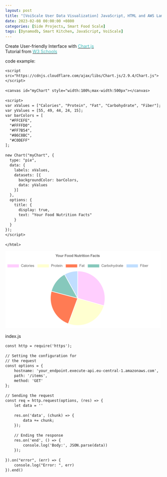 ```yaml
---
layout: post
title: "[VoiScale User Data Visualization] JavaScript, HTML and AWS Lambda code example"
date: 2023-02-08 00:00:00 +0800
categories: [Side Projects, Smart Food Scale]
tags: [Dynamodb, Smart Kitchen, JavaScript, VoiScale]
---
```


Create User-friendly Interface with [<span style="color:#3ababa">Chart.js</span>](https://www.chartjs.org/docs/latest/) <br/>
Tutorial from [<span style="color:#3ababa">W3 Schools</span>](https://www.w3schools.com/js/js_graphics_chartjs.asp)


code example:
```
<script
src="https://cdnjs.cloudflare.com/ajax/libs/Chart.js/2.9.4/Chart.js">
</script>

<canvas id="myChart" style="width:100%;max-width:500px"></canvas>

<script>
var xValues = ["Calories", "Protein", "Fat", "Carbohydrate", "Fiber"];
var yValues = [55, 49, 44, 24, 15];
var barColors = [
  "#FFCEFE",
  "#FFFFD0",
  "#FF7B54",
  "#86C8BC",
  "#C0DEFF"
];

new Chart("myChart", {
  type: "pie",
  data: {
    labels: xValues,
    datasets: [{
      backgroundColor: barColors,
      data: yValues
    }]
  },
  options: {
    title: {
      display: true,
      text: "Your Food Nutrition Facts"
    }
  }
});
</script>

</html>
```

<img src="/assets/img/JavaScript/pie_chart_nutrition_facts_00.PNG" alt="pie chart food facts" width="500"/>  <br />

index.js 
```
const http = require('https');
  
// Setting the configuration for
// the request
const options = {
    hostname: 'your_endpoint.execute-api.eu-central-1.amazonaws.com',
    path: '/items',
    method: 'GET'
};
    
// Sending the request
const req = http.request(options, (res) => {
    let data = ''
     
    res.on('data', (chunk) => {
        data += chunk;
    });
    
    // Ending the response 
    res.on('end', () => {
        console.log('Body:', JSON.parse(data))
    });
       
}).on("error", (err) => {
    console.log("Error: ", err)
}).end()
```
